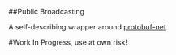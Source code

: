 ##Public Broadcasting

A self-describing wrapper around [protobuf-net](http://code.google.com/p/protobuf-net/).

#Work In Progress, use at own risk!